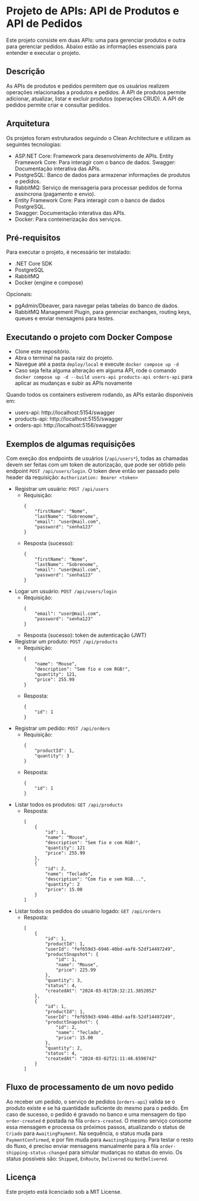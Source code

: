 # Projeto de APIs: API de Produtos e API de Pedidos

Este projeto consiste em duas APIs: uma para gerenciar produtos e outra para gerenciar pedidos. Abaixo estão as informações essenciais para entender e executar o projeto.

## Descrição
As APIs de produtos e pedidos permitem que os usuários realizem operações relacionadas a produtos e pedidos. A API de produtos permite adicionar, atualizar, listar e excluir produtos (operações CRUD). A API de pedidos permite criar e consultar pedidos.

## Arquitetura
Os projetos foram estruturados seguindo o Clean Architecture e utilizam as seguintes tecnologias:

- ASP.NET Core: Framework para desenvolvimento de APIs.
Entity Framework Core: Para interagir com o banco de dados.
Swagger: Documentação interativa das APIs.
- PostgreSQL: Banco de dados para armazenar informações de produtos e pedidos.
- RabbitMQ: Serviço de mensageria para processar pedidos de forma assíncrona (pagamento e envio).
- Entity Framework Core: Para interagir com o banco de dados PostgreSQL.
- Swagger: Documentação interativa das APIs.
- Docker: Para conteinerização dos serviços.

## Pré-requisitos
Para executar o projeto, é necessário ter instalado:
- .NET Core SDK
- PostgreSQL
- RabbitMQ
- Docker (engine e compose)

Opcionais:
- pgAdmin/Dbeaver, para navegar pelas tabelas do banco de dados.
- RabbitMQ Management Plugin, para gerenciar exchanges, routing keys, queues e enviar mensagens para testes.

## Executando o projeto com Docker Compose
- Clone este repositório.
- Abra o terminal na pasta raiz do projeto.
- Navegue até a pasta ```deploy/local``` e execute ```docker compose up -d```
- Caso seja feita alguma alteração em alguma API, rode o comando ```docker compose up -d --build users-api products-api orders-api``` para aplicar as mudanças e subir as APIs novamente

Quando todos os containers estiverem rodando, as APIs estarão disponíveis em:
- users-api: http://localhost:5154/swagger
- products-api: http://localhost:5155/swagger
- orders-api: http://localhost:5156/swagger

## Exemplos de algumas requisições
Com exeção dos endpoints de usuários (`/api/users*`), todas as chamadas devem ser feitas com um token de autorização, que pode ser obtido pelo endpoint `POST /api/users/login`. O token deve então ser passado pelo header da requisição: `Authorization: Bearer <token>`
- Registrar um usuário: ```POST /api/users```
    - Requisição:
        ```
        {
            "firstName": "Nome",
            "lastName": "Sobrenome",
            "email": "user@mail.com",
            "password": "senha123"
        }
        ```
    - Resposta (sucesso):
        ```
        {
            "firstName": "Nome",
            "lastName": "Sobrenome",
            "email": "user@mail.com",
            "password": "senha123"
        }
        ```
- Logar um usuário: `POST /api/users/login`
    - Requisição:
        ```
        {
            "email": "user@mail.com",
            "password": "senha123"
        }
        ```
    - Resposta (sucesso): token de autenticação (JWT)
- Registrar um produto: ```POST /api/products```
    - Requisição:
        ```
        {
            "name": "Mouse",
            "description": "Sem fio e com RGB!",
            "quantity": 121,
            "price": 255.99
        }
        ```
    - Resposta:
        ```
        {
            "id": 1
        }
        ```
- Registrar um pedido: ```POST /api/orders```
    - Requisição:
        ```
        {
            "productId": 1,
            "quantity": 3
        }
        ```
    - Resposta:
        ```
        {
            "id": 1
        }
        ```
- Listar todos os produtos: ```GET /api/products```
    - Resposta:
        ```
        [
            {
                "id": 1,
                "name": "Mouse",
                "description": "Sem fio e com RGB!",
                "quantity": 121
                "price": 255.99
            },
            {
                "id": 2,
                "name": "Teclado",
                "description": "Com fio e sem RGB...",
                "quantity": 2
                "price": 15.00
            }
        ]
        ```
- Listar todos os pedidos do usuário logado: ```GET /api/orders```
    - Resposta:
        ```
        [
            {
                "id": 1,
                "productId": 1,
                "userId": "fef659d3-6946-40bd-aaf8-52df14497249",
                "productSnapshot": {
                    "id": 1,
                    "name": "Mouse",
                    "price": 225.99
                },
                "quantity": 3,
                "status": 4,
                "createdAt": "2024-03-01T20:32:21.385205Z"
            },
            {
                "id": 1,
                "productId": 1,
                "userId": "fef659d3-6946-40bd-aaf8-52df14497249",
                "productSnapshot": {
                    "id": 2,
                    "name": "Teclado",
                    "price": 15.00
                },
                "quantity": 2,
                "status": 4,
                "createdAt": "2024-03-02T21:11:48.659874Z"
            }
        ]
        ```

## Fluxo de processamento de um novo pedido
Ao receber um pedido, o serviço de pedidos (`orders-api`) valida se o produto existe e se há quantidade suficiente do mesmo para o pedido. Em caso de sucesso, o pedido é gravado no banco e uma mensagem do tipo `order-created` é postada na fila `orders-created`. O mesmo serviço consome essa mensagem e processa os próximos passos, atualizando o status de `Criado` para `AwaitingPayment`. Na sequência, o status muda para `PaymentConfirmed`, e por fim muda para `AwaitingShipping`. Para testar o resto do fluxo, é preciso enviar mensagens manualmente para a fila `order-shipping-status-changed` para simular mudanças no status do envio. Os status possíveis são: `Shipped`, `EnRoute`, `Delivered` ou `NotDelivered`.

## Licença
Este projeto está licenciado sob a MIT License.